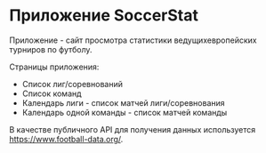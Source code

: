 # Приложение SoccerStat

Приложение - сайт просмотра статистики ведущихевропейских турниров по футболу.

Страницы приложения:

- Список лиг/соревнований
- Список команд
- Календарь лиги - список матчей лиги/соревнования
- Календарь одной команды - список матчей команды

В качестве публичного API для получения данных используется https://www.football-data.org/.
